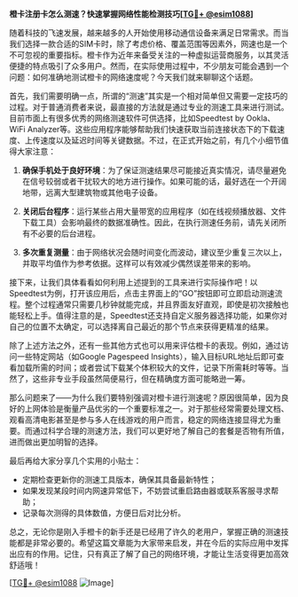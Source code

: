 **橙卡注册卡怎么测速？快速掌握网络性能检测技巧[[TG💪+ @esim1088](https://t.me/s/esim1088)]**

随着科技的飞速发展，越来越多的人开始使用移动通信设备来满足日常需求。而当我们选择一款合适的SIM卡时，除了考虑价格、覆盖范围等因素外，网速也是一个不可忽视的重要指标。橙卡作为近年来备受关注的一种虚拟运营商服务，以其灵活便捷的特点吸引了众多用户。然而，在实际使用过程中，不少朋友可能会遇到一个问题：如何准确地测试橙卡的网络速度呢？今天我们就来聊聊这个话题。

首先，我们需要明确一点，所谓的“测速”其实是一个相对简单但又需要一定技巧的过程。对于普通消费者来说，最直接的方法就是通过专业的测速工具来进行测试。目前市面上有很多优秀的网络测速软件可供选择，比如Speedtest by Ookla、WiFi Analyzer等。这些应用程序能够帮助我们快速获取当前连接状态下的下载速度、上传速度以及延迟时间等关键数据。不过，在正式开始之前，有几个小细节值得大家注意：

1. **确保手机处于良好环境**：为了保证测速结果尽可能接近真实情况，请尽量避免在信号较弱或者干扰较大的地方进行操作。如果可能的话，最好选在一个开阔地带，远离大型建筑物或其他电子设备。
   
2. **关闭后台程序**：运行某些占用大量带宽的应用程序（如在线视频播放器、文件下载工具）会影响最终的数据准确性。因此，在执行测速任务前，请先关闭所有不必要的后台进程。
   
3. **多次重复测量**：由于网络状况会随时间变化而波动，建议至少重复三次以上，并取平均值作为参考依据。这样可以有效减少偶然误差带来的影响。

接下来，让我们具体看看如何利用上述提到的工具来进行实际操作吧！以Speedtest为例，打开该应用后，点击主界面上的“GO”按钮即可立即启动测速流程。整个过程通常只需要几秒钟就能完成，并且界面友好直观，即使是初次接触也能轻松上手。值得注意的是，Speedtest还支持自定义服务器选择功能，如果你对自己的位置不太确定，可以选择离自己最近的那个节点来获得更精准的结果。

除了上述方法之外，还有一些其他方式也可以用来评估橙卡的表现。例如，通过访问一些特定网站（如Google Pagespeed Insights），输入目标URL地址后即可查看加载所需的时间；或者尝试下载某个体积较大的文件，记录下所需耗时等等。当然了，这些非专业手段虽然简便易行，但在精确度方面可能略逊一筹。

那么问题来了——为什么我们要特别强调对橙卡进行测速呢？原因很简单，因为良好的上网体验是衡量产品优劣的一个重要标准之一。对于那些经常需要处理文档、观看高清电影甚至是参与多人在线游戏的用户而言，稳定的网络连接显得尤为重要。而通过科学合理的测速方法，我们可以更好地了解自己的套餐是否物有所值，进而做出更加明智的选择。

最后再给大家分享几个实用的小贴士：
- 定期检查更新你的测速工具版本，确保其具备最新特性；
- 如果发现某段时间内网速异常低下，不妨尝试重启路由器或联系客服寻求帮助；
- 记录每次测得的具体数值，方便日后对比分析。

总之，无论你是刚入手橙卡的新手还是已经用了许久的老用户，掌握正确的测速技能都是非常必要的。希望这篇文章能为大家带来启发，并在今后的实际应用中发挥出应有的作用。记住，只有真正了解了自己的网络环境，才能让生活变得更加高效舒适哦！

[[TG💪+ @esim1088](https://t.me/s/esim1088) ![Image](https://i.postimg.cc/4NQfJmqS/Snipaste-2025-05-13-00-14-12.png)]